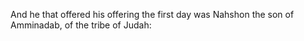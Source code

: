 And he that offered his offering the first day was Nahshon the son of Amminadab, of the tribe of Judah:
